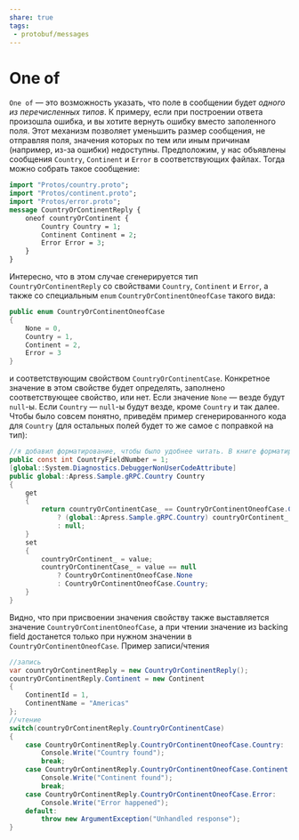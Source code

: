 ```yaml
---
share: true
tags:
 - protobuf/messages
---
```

# One of
`One of` — это возможность указать, что поле в сообщении будет *одного из перечисленных типов*. К примеру, если при построении ответа произошла ошибка, и вы хотите вернуть ошибку вместо заполенного поля. Этот механизм позволяет уменьшить размер сообщения, не отправляя поля, значения которых по тем или иным причинам (например, из-за ошибки) недоступны.
Предположим, у нас объявлены сообщения `Country`, `Continent` и `Error` в соответствующих файлах. Тогда можно собрать такое сообщение:
```protobuf
import "Protos/country.proto";
import "Protos/continent.proto";
import "Protos/error.proto";
message CountryOrContinentReply {
	oneof countryOrContinent {
		Country Country = 1;
		Continent Continent = 2;
		Error Error = 3;
	}
}
```
Интересно, что в этом случае сгенерируется тип `CountryOrContinentReply` со свойствами `Country`, `Continent` и `Error`, а также со специальным `enum` `CountryOrContinentOneofCase` такого вида:
```csharp
public enum CountryOrContinentOneofCase
{
	None = 0,
	Country = 1,
	Continent = 2,
	Error = 3
}
```
и соответствующим свойством `CountryOrContinentCase`. Конкретное значение в этом свойстве будет определять, заполнено соответствующее свойство, или нет. Если значение `None` — везде будут `null`-ы. Если `Country` — `null`-ы будут везде, кроме `Country` и так далее.
Чтобы было совсем понятно, приведём пример сгенерированного кода для `Country` (для остальных полей будет то же самое с поправкой на тип):
```csharp
//я добавил форматирование, чтобы было удобнее читать. В книге форматирования нет
public const int CountryFieldNumber = 1;
[global::System.Diagnostics.DebuggerNonUserCodeAttribute]
public global::Apress.Sample.gRPC.Country Country 
{
	get 
	{ 
		return countryOrContinentCase_ == CountryOrContinentOneofCase.Country 
			? (global::Apress.Sample.gRPC.Country) countryOrContinent_ 
			: null;
	}
	set 
	{
		countryOrContinent_ = value;
		countryOrContinentCase_ = value == null
			? CountryOrContinentOneofCase.None
			: CountryOrContinentOneofCase.Country;
	}
}
```
Видно, что при присвоении значения свойству также выставляется значение `CountryOrContinentOneofCase`, а при чтении значение из backing field достанется только при нужном значении в `CountryOrContinentOneofCase`.
Пример записи/чтения
```csharp
//запись
var countryOrContinentReply = new CountryOrContinentReply();
countryOrContinentReply.Continent = new Continent
{
	ContinentId = 1,
	ContinentName = "Americas"
};
//чтение
switch(countryOrContinentReply.CountryOrContinentCase)
{
	case CountryOrContinentReply.CountryOrContinentOneofCase.Country:
		Console.Write("Country found");
		break;
	case CountryOrContinentReply.CountryOrContinentOneofCase.Continent:
		Console.Write("Continent found");
		break;
	case CountryOrContinentReply.CountryOrContinentOneofCase.Error:
		Console.Write("Error happened");
	default:
		throw new ArgumentException("Unhandled response");
}
```
